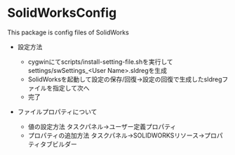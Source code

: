 # SolidWorksConfig
This package is config files of SolidWorks

- 設定方法
  - cygwinにてscripts/install-setting-file.shを実行してsettings/swSettings_\<User Name\>.sldregを生成
  - SolidWorksを起動して設定の保存/回復→設定の回復で生成したsldregファイルを指定して次へ
  - 完了
 
- ファイルプロパティについて
  - 値の設定方法
    タスクパネル->ユーザー定義プロパティ
  - プロパティの追加方法
    タスクパネル->SOLIDWORKSリソース->プロパティタブビルダー
